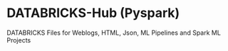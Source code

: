# DATABRICKS-Hub (Pyspark)
DATABRICKS Files for Weblogs, HTML, Json, ML Pipelines and Spark ML Projects
